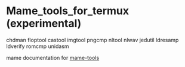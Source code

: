 # Mame_tools_for_termux (experimental)
chdman
floptool
castool
imgtool
pngcmp
nltool
nlwav
jedutil
ldresamp
ldverify
romcmp
unidasm

mame documentation for [mame-tools](https://docs.mamedev.org/tools/index.html)
